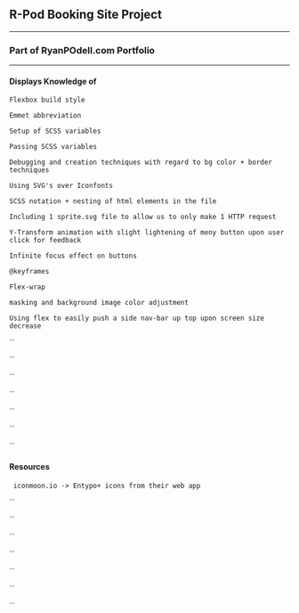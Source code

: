 ## R-Pod Booking Site Project

---
### Part of RyanPOdell.com Portfolio

---
#### Displays Knowledge of

` Flexbox build style `

` Emmet abbreviation `

` Setup of SCSS variables `

` Passing SCSS variables `

` Debugging and creation techniques with regard to bg color + border techniques `

` Using SVG's over Iconfonts `

` SCSS notation + nesting of html elements in the file `

` Including 1 sprite.svg file to allow us to only make 1 HTTP request `

` Y-Transform animation with slight lightening of meny button upon user click for feedback `

` Infinite focus effect on buttons `

` @keyframes `

` Flex-wrap `

` masking and background image color adjustment `

` Using flex to easily push a side nav-bar up top upon screen size decrease `

``

``

``

``

``

``

``

#### Resources

` iconmoon.io -> Entypo+ icons from their web app`

``

``

``

``

``

``

``